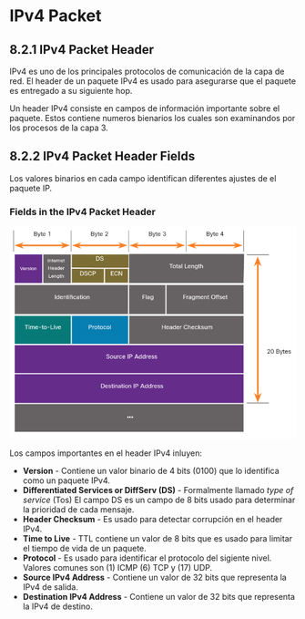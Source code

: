 # IPv4 Packet
## 8.2.1  IPv4 Packet Header

IPv4 es uno de los principales protocolos de comunicación de la capa de red.
El header de un paquete IPv4 es usado para asegurarse que el paquete es entregado a su siguiente hop.

Un header IPv4 consiste en campos de información importante sobre el paquete.
Estos contiene numeros bienarios los cuales son examinandos por los procesos de la capa 3.

## 8.2.2 IPv4 Packet Header Fields
Los valores binarios en cada campo identifican diferentes ajustes de el paquete IP.

### Fields in the IPv4 Packet Header
<p align="center">
	<img src="Imagenes/8.2/8.2-1.png">
</p>

Los campos importantes en el header IPv4 inluyen:
* **Version** - Contiene un valor binario de 4 bits (0100) que lo identifica como un paquete IPv4.
* **Differentiated Services or DiffServ (DS)** - Formalmente llamado *type of service* (Tos) 
El campo DS es un campo de 8 bits usado para determinar la prioridad de cada mensaje.
* **Header Checksum** - Es usado para detectar corrupción en el header IPv4.
* **Time to Live** - TTL contiene un valor de 8 bits que es usado para limitar el tiempo de vida de un paquete.
* **Protocol** - Es usado para identificar el protocolo del sigiente nivel.
Valores comunes son (1) ICMP (6) TCP y (17) UDP.
* **Source IPv4 Address** - Contiene un valor de 32 bits que representa la IPv4 de salida.
* **Destination IPv4 Address** - Contiene un valor de 32 bits que representa la IPv4 de destino.


